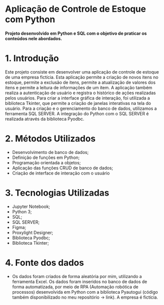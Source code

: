 # Aplicação de Controle de Estoque com Python
<h4>Projeto desenvolvido em Python e SQL com o objetivo de praticar os conteúdos nele abordados.</h4>

# 1.	Introdução
Este projeto consiste em desenvolver uma aplicação de controle de estoque de uma empresa fictícia. Esta aplicação permite a criação de novos itens no estoque, permite a exclusão de itens, permite a atualização de valores dos itens e permite a leitura de informações de um item. A aplicação também realiza a autenticação de usuário e registra o histórico de ações realizadas pelos usuários. Para criar a interface gráfica de interação, foi utilizada a biblioteca Tkinter, que permite a criação de janelas interativas na tela do usuário. Para a criação e o gerenciamento do banco de dados, utilizamos a ferramenta SQL SERVER. A integração do Python com o SQL SERVER é realizada através da biblioteca Pyodbc. 

# 2.	Métodos Utilizados
*	Desenvolvimento de banco de dados;
*	Definição de funções em Python;
*	Programação orientada a objetos;
*	Aplicação das funções CRUD de banco de dados;
*	Criação de interface de interação com o usuário

# 3.	Tecnologias Utilizadas
*	Jupyter Notebook;
*	Python 3;
*	SQL;
*	SQL SERVER;
*	Figma;
*	Proxylight Designer;
*	Biblioteca Pyodbc;
*	Biblioteca Tkinter;

# 4.	Fonte dos dados
*	Os dados foram criados de forma aleatória por mim, utilizando a ferramenta Excel. Os dados foram inseridos no banco de dados de forma automatizada, por meio de RPA (Automação robótica de processos) desenvolvida em Python com a biblioteca Pyautogui (código também disponibilizado no meu repositório -> link). A empresa é fictícia.

